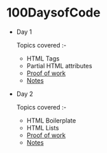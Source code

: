 # 100DaysofCode

- Day 1
    
    Topics covered :- 

    - HTML Tags
    - Partial HTML attributes
    - [Proof of work](https://codepen.io/GeekGuy-29/pen/RwJyRxq)
    - [Notes](https://github.com/GeekGuy-29/100DaysofCode/blob/main/D1%20Notes)

- Day 2
    
    Topics covered :- 

    - HTML Boilerplate
    - HTML Lists
    - [Proof of work](https://codepen.io/GeekGuy-29/pen/gOKzqZv)
    - [Notes]()
  
